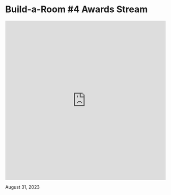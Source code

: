 # Build-a-Room #4 Awards Stream

<iframe width="100%" height="500" src="https://www.youtube.com/embed/GZlACwqiXKo" title="Escape Simulator: Build-a-Room #4 - Who Won?" frameborder="0" allow="accelerometer; autoplay; clipboard-write; encrypted-media; gyroscope; picture-in-picture; web-share" allowfullscreen></iframe>

August 31, 2023